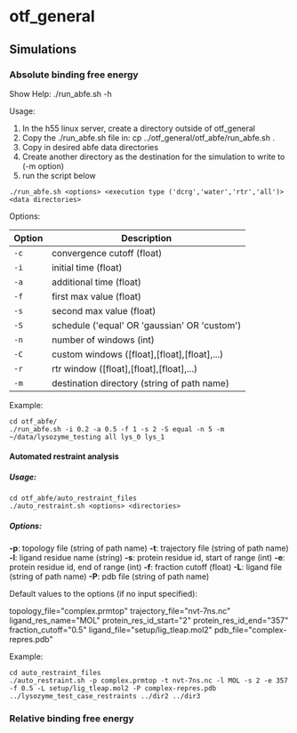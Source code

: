 # otf_general


## Simulations

### Absolute binding free energy

Show Help: ./run_abfe.sh -h

Usage:

1. In the h55 linux server, create a directory outside of otf_general
2. Copy the ./run_abfe.sh file in: cp ../otf_general/otf_abfe/run_abfe.sh .
3. Copy in desired abfe data directories
4. Create another directory as the destination for the simulation to write to (-m option)
4. run the script below

```
./run_abfe.sh <options> <execution type ('dcrg','water','rtr','all')> <data directories>
```

Options:

| Option | Description                                  |
|--------|----------------------------------------------|
| `-c`   | convergence cutoff (float)                   |
| `-i`   | initial time (float)                         |
| `-a`   | additional time (float)                      |
| `-f`   | first max value (float)                      |
| `-s`   | second max value (float)                     |
| `-S`   | schedule ('equal' OR 'gaussian' OR 'custom')  |
| `-n`   | number of windows (int)                      |
| `-C`   | custom windows ([float],[float],[float],...)  |
| `-r`   | rtr window ([float],[float],[float],...)      |
| `-m`   | destination directory (string of path name)   |

Example:
```
cd otf_abfe/
./run_abfe.sh -i 0.2 -a 0.5 -f 1 -s 2 -S equal -n 5 -m ~/data/lysozyme_testing all lys_0 lys_1
```

#### Automated restraint analysis

##### Usage:
```
cd otf_abfe/auto_restraint_files
./auto_restraint.sh <options> <directories>
```
##### Options:

**-p**: topology file (string of path name)
**-t**: trajectory file (string of path name)
**-l**: ligand residue name (string)
**-s**: protein residue id, start of range (int)
**-e**: protein residue id, end of range (int)
**-f**: fraction cutoff (float)
**-L**: ligand file (string of path name)
**-P**: pdb file (string of path name)

Default values to the options (if no input specified):

topology_file="complex.prmtop"
trajectory_file="nvt-7ns.nc"
ligand_res_name="MOL"
protein_res_id_start="2"
protein_res_id_end="357"
fraction_cutoff="0.5"
ligand_file="setup/lig_tleap.mol2"
pdb_file="complex-repres.pdb"

Example:
```
cd auto_restraint_files
./auto_restraint.sh -p complex.prmtop -t nvt-7ns.nc -l MOL -s 2 -e 357 -f 0.5 -L setup/lig_tleap.mol2 -P complex-repres.pdb ../lysozyme_test_case_restraints ../dir2 ../dir3
```

### Relative binding free energy

## 